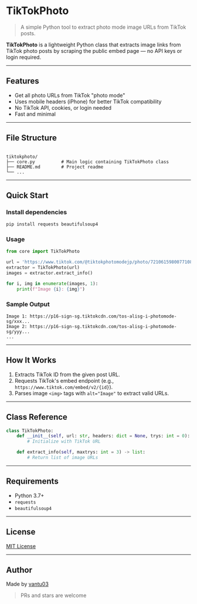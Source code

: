 # TikTokPhoto

> A simple Python tool to extract photo mode image URLs from TikTok posts.

**TikTokPhoto** is a lightweight Python class that extracts image links from TikTok photo posts by scraping the public embed page — no API keys or login required.

---

## Features

- Get all photo URLs from TikTok "photo mode"
- Uses mobile headers (iPhone) for better TikTok compatibility
- No TikTok API, cookies, or login needed
- Fast and minimal

---

## File Structure

```

tiktokphoto/
├── core.py          # Main logic containing TikTokPhoto class
├── README.md        # Project readme
└── ...

````

---

## Quick Start

### Install dependencies

```bash
pip install requests beautifulsoup4
````

### Usage

```python
from core import TikTokPhoto

url = 'https://www.tiktok.com/@tiktokphotomodejp/photo/7210615980077108481'
extractor = TikTokPhoto(url)
images = extractor.extract_info()

for i, img in enumerate(images, 1):
    print(f"Image {i}: {img}")
```

### Sample Output

```
Image 1: https://p16-sign-sg.tiktokcdn.com/tos-alisg-i-photomode-sg/xxx...
Image 2: https://p16-sign-sg.tiktokcdn.com/tos-alisg-i-photomode-sg/yyy...
...
```

---

## How It Works

1. Extracts TikTok ID from the given post URL.
2. Requests TikTok's embed endpoint (e.g., `https://www.tiktok.com/embed/v2/{id}`).
3. Parses image `<img>` tags with `alt="Image"` to extract valid URLs.

---

## Class Reference

```python
class TikTokPhoto:
    def __init__(self, url: str, headers: dict = None, trys: int = 0):
        # Initialize with TikTok URL

    def extract_info(self, maxtrys: int = 3) -> list:
        # Return list of image URLs
```

---

## Requirements

* Python 3.7+
* `requests`
* `beautifulsoup4`

---

## License

[MIT License](LICENSE)

---

## Author

Made by [vantu03](https://github.com/vantu03)

> PRs and stars are welcome
